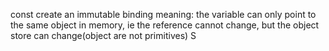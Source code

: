 const create an immutable binding meaning: the variable can only point to the same object in memory, ie the reference cannot change, but the object store can change(object are not primitives) S